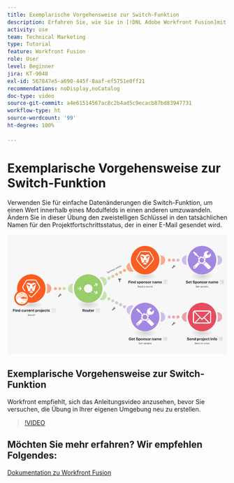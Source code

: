 ```yaml
---
title: Exemplarische Vorgehensweise zur Switch-Funktion
description: Erfahren Sie, wie Sie in [!DNL Adobe Workfront Fusion]mit der Switch-Funktion einen Wert in einem Modulfeld in einen anderen umwandeln können.
activity: use
team: Technical Marketing
type: Tutorial
feature: Workfront Fusion
role: User
level: Beginner
jira: KT-9048
exl-id: 567847e5-a690-445f-8aaf-ef5751e0ff21
recommendations: noDisplay,noCatalog
doc-type: video
source-git-commit: a4e61514567ac8c2b4ad5c9ecacb87bd83947731
workflow-type: ht
source-wordcount: '99'
ht-degree: 100%

---
```


# Exemplarische Vorgehensweise zur Switch-Funktion

Verwenden Sie für einfache Datenänderungen die Switch-Funktion, um einen Wert innerhalb eines Modulfelds in einen anderen umzuwandeln. Ändern Sie in dieser Übung den zweistelligen Schlüssel in den tatsächlichen Namen für den Projektfortschrittsstatus, der in einer E-Mail gesendet wird.

![Eine Abbildung zur Verwendung der Switch-Funktion](assets/beyond-basic-modules-3.png)

## Exemplarische Vorgehensweise zur Switch-Funktion

Workfront empfiehlt, sich das Anleitungsvideo anzusehen, bevor Sie versuchen, die Übung in Ihrer eigenen Umgebung neu zu erstellen.

>[!VIDEO](https://video.tv.adobe.com/v/335289/?quality=12&learn=on)



## Möchten Sie mehr erfahren? Wir empfehlen Folgendes:

[Dokumentation zu Workfront Fusion](https://experienceleague.adobe.com/docs/workfront/using/adobe-workfront-fusion/workfront-fusion-2.html?lang=de)
